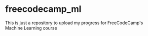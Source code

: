 # freecodecamp_ml

This is just a repository to upload my progress for FreeCodeCamp's Machine Learning course
